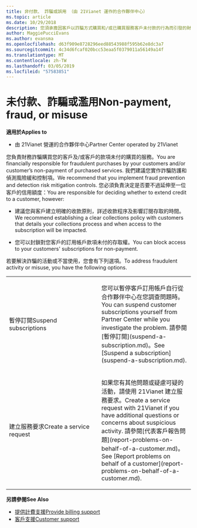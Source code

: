 ```yaml
---
title: 非付款、 詐騙或誤用 （由 21Vianet 運作的合作夥伴中心）
ms.topic: article
ms.date: 10/29/2018
description: 您須承擔因客戶以詐騙方式購買和/或已購買服務客戶未付款的行為而引發的財務風險；因此，我們建議您實作防範詐騙與偵測風險的安全防護功能控制項。
author: MaggiePucciEvans
ms.author: evansma
ms.openlocfilehash: d63f909e8728296eed88543988f595b62e8dc3a7
ms.sourcegitcommit: 4c34d6fcaf020bcc53eaa5f0379011a56149a14f
ms.translationtype: MT
ms.contentlocale: zh-TW
ms.lasthandoff: 03/05/2019
ms.locfileid: "57583851"
---
```

# <a name="non-payment-fraud-or-misuse"></a><span data-ttu-id="a28fd-103">未付款、詐騙或濫用</span><span class="sxs-lookup"><span data-stu-id="a28fd-103">Non-payment, fraud, or misuse</span></span>

<span data-ttu-id="a28fd-104">**適用於**</span><span class="sxs-lookup"><span data-stu-id="a28fd-104">**Applies to**</span></span>

-   <span data-ttu-id="a28fd-105">由 21Vianet 營運的合作夥伴中心</span><span class="sxs-lookup"><span data-stu-id="a28fd-105">Partner Center operated by 21Vianet</span></span>

<span data-ttu-id="a28fd-106">您負責財務詐騙購買您的客戶及/或客戶的款項未付的購買的服務。</span><span class="sxs-lookup"><span data-stu-id="a28fd-106">You are financially responsible for fraudulent purchases by your customers and/or customer’s non-payment of purchased services.</span></span> <span data-ttu-id="a28fd-107">我們建議您實作詐騙防護和偵測風險緩和控制項。</span><span class="sxs-lookup"><span data-stu-id="a28fd-107">We recommend that you implement fraud prevention and detection risk mitigation controls.</span></span> <span data-ttu-id="a28fd-108">您必須負責決定是否要不過延伸至一位客戶的信用額度：</span><span class="sxs-lookup"><span data-stu-id="a28fd-108">You are responsible for deciding whether to extend credit to a customer, however:</span></span>

-   <span data-ttu-id="a28fd-109">建議您與客戶建立明確的收款原則，詳述收款程序及影響訂閱存取的時間。</span><span class="sxs-lookup"><span data-stu-id="a28fd-109">We recommend establishing a clear collections policy with customers that details your collections process and when access to the subscription will be impacted.</span></span>

-   <span data-ttu-id="a28fd-110">您可以封鎖對您客戶的訂用帳戶款項未付的存取權。</span><span class="sxs-lookup"><span data-stu-id="a28fd-110">You can block access to your customers' subscriptions for non-payment.</span></span>


<span data-ttu-id="a28fd-111">若要解決詐騙的活動或不當使用，您會有下列選項。</span><span class="sxs-lookup"><span data-stu-id="a28fd-111">To address fraudulent activity or misuse, you have the following options.</span></span>

<table>
<colgroup>
<col width="50%" />
<col width="50%" />
</colgroup>
<tbody>
<tr class="odd">
<td><span data-ttu-id="a28fd-112">暫停訂閱</span><span class="sxs-lookup"><span data-stu-id="a28fd-112">Suspend subscriptions</span></span></td>
<td><p><span data-ttu-id="a28fd-113">您可以暫停客戶訂用帳戶自行從合作夥伴中心在您調查問題時。</span><span class="sxs-lookup"><span data-stu-id="a28fd-113">You can suspend customer subscriptions yourself from Partner Center while you investigate the problem.</span></span> <span data-ttu-id="a28fd-114">請參閱[暫停訂閱](suspend-a-subscription.md)。</span><span class="sxs-lookup"><span data-stu-id="a28fd-114">See [Suspend a subscription](suspend-a-subscription.md).</span></span></p></td>
</tr>
<tr class="even">
<td><span data-ttu-id="a28fd-115">建立服務要求</span><span class="sxs-lookup"><span data-stu-id="a28fd-115">Create a service request</span></span></td>
<td><p><span data-ttu-id="a28fd-116">如果您有其他問題或疑慮可疑的活動，請使用 21Vianet 建立服務要求。</span><span class="sxs-lookup"><span data-stu-id="a28fd-116">Create a service request with 21Vianet if you have additional questions or concerns about suspicious activity.</span></span> <span data-ttu-id="a28fd-117">請參閱[代表客戶報告問題](report-problems-on-behalf-of-a-customer.md)。</span><span class="sxs-lookup"><span data-stu-id="a28fd-117">See [Report problems on behalf of a customer](report-problems-on-behalf-of-a-customer.md).</span></span></p></td>
</tr>
</tbody>
</table>

<span data-ttu-id="a28fd-118">**另請參閱**</span><span class="sxs-lookup"><span data-stu-id="a28fd-118">**See Also**</span></span>

-   [<span data-ttu-id="a28fd-119">提供計費支援</span><span class="sxs-lookup"><span data-stu-id="a28fd-119">Provide billing support</span></span>](provide-billing-support.md)
-   [<span data-ttu-id="a28fd-120">客戶支援</span><span class="sxs-lookup"><span data-stu-id="a28fd-120">Customer support</span></span>](customer-support.md) 

 




